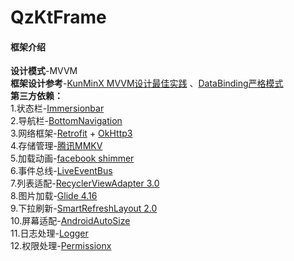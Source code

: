 # QzKtFrame
#### 框架介绍 
**设计模式**-MVVM  
**框架设计参考**-[KunMinX MVVM设计最佳实践](https://github.com/KunMinX/Jetpack-MVVM-Best-Practice)
、[DataBinding严格模式](https://github.com/kunminx/strict-databinding/)  
**第三方依赖：**  
1.状态栏-[Immersionbar](geyifeng/immersionbar)  
2.导航栏-[BottomNavigation](https://github.com/Ashok-Varma/BottomNavigation)  
3.网络框架-[Retrofit](https://github.com/squareup/retrofit2) + [OkHttp3](https://github.com/square/okhttp)  
4.存储管理-[腾讯MMKV](https://github.com/tencent/mmkv)  
5.加载动画-[facebook shimmer](https://github.com/facebook/shimmer)  
6.事件总线-[LiveEventBus](https://github.com/JeremyLiao/LiveEventBus)  
7.列表适配-[RecyclerViewAdapter 3.0](https://github.com/CymChad/BaseRecyclerViewAdapterHelper)  
8.图片加载-[Glide 4.16](https://github.com/bumptech/glide)  
9.下拉刷新-[SmartRefreshLayout 2.0](https://github.com/scwang90/SmartRefreshLayout)  
10.屏幕适配-[AndroidAutoSize](https://github.com/JessYanCoding/AndroidAutoSize)  
11.日志处理-[Logger](https://github.com/orhanobut/logger)  
12.权限处理-[Permissionx](https://github.com/guolindev/permissionx/)  

